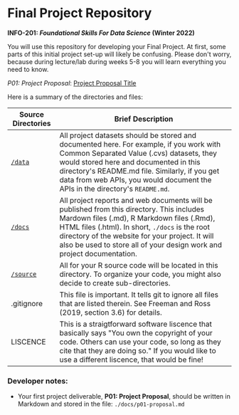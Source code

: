 # Final Project Repository


**INFO-201: _Foundational Skills For Data Science_ (Winter 2022)**

You will use this repository for developing your Final Project. At first, some parts of this 
initial project set-up will likely be confusing. Please don't worry, because during lecture/lab 
during weeks 5-8 you will learn everything you need to know. 

*P01: Project Proposal*: [Project Proposal Title](./docs/p01-proposal.md) 

Here is a summary of the directories and files:

|Source Directories | Brief Description|
|---------------| -----------------|
|[`/data`](./data) | All project datasets should be stored and documented here. For example, if you work with Common Separated Value (.cvs) datasets, they would stored here and documented in this directory's README.md file. Similarly, if you get data from web APIs, you would document the APIs in the directory's `README.md`.
|[`/docs`](./docs) | All project reports and web documents will be published from this directory. This includes Mardown files (.md), R Markdown files (.Rmd),  HTML files (.html). In short, `./docs` is the root directory of the website for your project. It will also be used to store all of your design work and project documentation.
|[`/source`](./source) | All for your R source code will be located in this directory. To organize your code, you might also decide to create sub-directories.
| .gitignore | This  file is important. It tells git to ignore all files that are listed therein. See Freeman and Ross (2019, section 3.6) for details. 
| LISCENCE | This is a straigtforward software liscence that basically says "You own the copyright of your code.  Others can use your code, so long as they cite that they are doing so." If you would like to use a different liscence, that would be fine! 

### Developer notes: 
* Your first project deliverable, **P01: Project Proposal**, should be written in Markdown and stored in the file: `./docs/p01-proposal.md`
